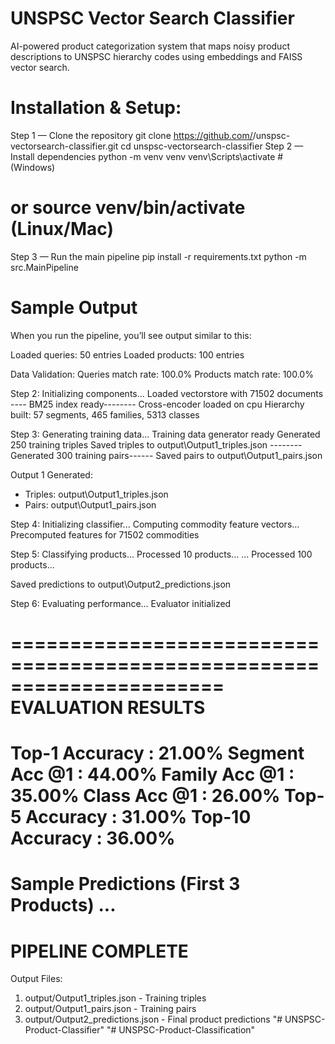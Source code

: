 # UNSPSC Vector Search Classifier 

AI-powered product categorization system that maps noisy product descriptions to UNSPSC hierarchy codes using embeddings and FAISS vector search.


# Installation & Setup:
Step 1 — Clone the repository
git clone https://github.com/<your-username>/unspsc-vectorsearch-classifier.git
cd unspsc-vectorsearch-classifier
Step 2 — Install dependencies
python -m venv venv
venv\Scripts\activate     # (Windows)
# or source venv/bin/activate (Linux/Mac)
Step 3 — Run the main pipeline
pip install -r requirements.txt
python -m src.MainPipeline


# Sample Output

When you run the pipeline, you’ll see output similar to this:

Loaded queries: 50 entries
Loaded products: 100 entries

 Data Validation:
   Queries match rate: 100.0%
   Products match rate: 100.0%

 Step 2: Initializing components...
Loaded vectorstore with 71502 documents
---- BM25 index ready--------
Cross-encoder loaded on cpu
Hierarchy built: 57 segments, 465 families, 5313 classes

 Step 3: Generating training data...
Training data generator ready
 Generated 250 training triples
Saved triples to output\Output1_triples.json
--------Generated 300 training pairs------
Saved pairs to output\Output1_pairs.json

 Output 1 Generated:
   - Triples: output\Output1_triples.json
   - Pairs: output\Output1_pairs.json

 Step 4: Initializing classifier...
Computing commodity feature vectors...
Precomputed features for 71502 commodities

 Step 5: Classifying products...
  Processed 10 products...
  ...
  Processed 100 products...

Saved predictions to output\Output2_predictions.json

 Step 6: Evaluating performance...
Evaluator initialized

======================================================================
EVALUATION RESULTS
======================================================================
Top-1 Accuracy           :  21.00%
Segment Acc @1           :  44.00%
Family Acc @1            :  35.00%
Class Acc @1             :  26.00%
Top-5 Accuracy           :  31.00%
Top-10 Accuracy          :  36.00%
======================================================================

Sample Predictions (First 3 Products)
...
======================================================================
 PIPELINE COMPLETE
======================================================================

 Output Files:
   1. output/Output1_triples.json         - Training triples
   2. output/Output1_pairs.json           - Training pairs
   3. output/Output2_predictions.json     - Final product predictions
"# UNSPSC-Product-Classifier" 
"# UNSPSC-Product-Classification" 
